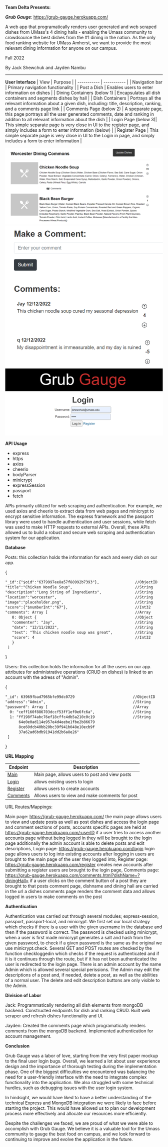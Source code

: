 **Team Delta Presents:**

***Grub Gauge***: https://grub-gauge.herokuapp.com/

A web app that programatically renders user generated and web scraped dishes from UMass's 4 dining halls - enabling the Umass community to crowdsource the best dishes from the #1 dining in the nation. As the only food ranking website for UMass Amherst, we want to provide the most relevant dining information for anyone on our campus.


Fall 2022

By Jack Shewchuk and Jayden Nambu

<hr>

**User Interface**
| View        | Purpose |
| ----------- | ----------- |
| Navigation bar      | Primary navigation functionality       |
| Post a Dish   | Enables users to enter information on dishes         |
| Dining Containers   (below 1)   | Encapsulates all dish containers and segments dishes by hall     |
| Dish Containers   | Portrays all the relevant information about a given dish, including: title, description, ranking, and a comments page link        |
| Comments Page   (below 2)   | A speparate page, this page portrays all the user generated comments, date and ranking in additon to all relevant information about the dish       |
| Login Page   (below 3)| This simple separate page is very close in UI to the register page, and simply includes a form to enter information   (below)    |
| Register Page      | This simple separate page is very close in UI to the Login in page, and simply includes a form to enter information       |


![alt text](https://github.com/JackShew/cs326-final-delta/blob/main/docs/images/UI1.PNG)
![alt text](https://github.com/JackShew/cs326-final-delta/blob/main/docs/images/UI3.PNG)
![alt text](https://github.com/JackShew/cs326-final-delta/blob/main/docs/images/UI2.PNG)

**API Usage**
- express
- https
- axios
- cheerio
- bodyParser
- minicrypt
- expressSession
- passport
- fetch

APIs primarily utilized for web scraping and authentication. For example, we used axios and cheerio to extract data from web pages and minicrypt to encrypt sensitive information. The express framework and the passport library were used to handle authentication and user sessions, while fetch was used to make HTTP requests to external APIs. Overall, these APIs allowed us to build a robust and secure web scraping and authentication system for our application.

**Database**

Posts: this collection holds the information for each and every dish on our app.

  {

    "_id":{"$oid":"6379997ee8a57f88992b7393"},                //ObjectID
    "title":"Chicken Noodle Soup",                            //String
    "description":"Long String of Ingredients",               //String 
    "location":"worcester",                                   //String
    "image":"placeholder.png",                                //String
    "score":{"$numberInt":"67"},                              //Int32
    "comments": Array [                                       //Array
       0: Object {                                            //Object
       "commenter": "Jay",                                    //String
       "date": "12/11/2022",                                  //String
       "text": "This chicken noodle soup was great",          //String
       "score": 4                                             //Int32
       }
     ]
  }
 
Users: this collection holds the information for all the users on our app. attributes for administrative operations (CRUD on dishes) is linked to an account with the adress of "Admin".

  {
  
    "_id": 63969fbad7965bfe99dc0729                          //ObjectID
    "address":"Admin",                                       //String
    "password": Array [                                      //Array
      0: "ceff160f886703dccf53ff1ef0e6fc6a",                 //String
      1: "ff198f74abc76ef18cffc4db5a210c0c19                 //String
          64e0e0ad114e957e4d4eebe1fbe2b86679
          8ce60dcb40bb20bc39f941b048e10ecb9f
          37a62ad6bdb91941dd2b6a8e26"
     ]
  }

**URL Mapping**


| Endpoint      | Description |
| ----------- | ----------- |
| [Main](https://grub-gauge.herokuapp.com/)      | Main page, allows users to post and view posts|
|[Login](https://grub-gauge.herokuapp.com/login)  | allows existing users to login|
|[Register](https://grub-gauge.herokuapp.com/register)  | allows users to create accounts|
|[Comments](https://grub-gauge.herokuapp.com/comments.html?dishName=Chicken%20Noodle%20Soup&?diningHall=worcester)| Allows users to view and make comments for post 


URL Routes/Mappings: 

Main page: https://grub-gauge.herokuapp.com/
  the main page allows users to view and update posts as well as post dishes and access the login page and comment sections of posts,
  accounts specific pages are held at https://grub-gauge.herokuapp.com/:userID
    if a user tries to access another accounts page without being logged in they will be brought to the login page
    additionally the admin account is able to delete posts and edit descriptions,
Login page: https://grub-gauge.herokuapp.com/login
  login page allows users to log into existing accounts
  after logging in users are brought to the main page of the user they logged into,
Register page: https://grub-gauge.herokuapp.com/register
  creates new accounts
  after submitting a register users are brought to the login page,
Comments page: https://grub-gauge.herokuapp.com/comments.html?dishName=?diningHall=
  if a user clicks on the comment button of a post they are brought to that posts comment page, dishname and dining hall are carried in the url
  a dishes comments page renders the comment data and allows logged in users to make comments on the post

**Authentication**

  Authentication was carried out through several modules; express-session, passport, passport-local, and minicrypt. We first set our local strategy which checks if there is a user with the given username in the database and then if the password is correct. The password is checked using minicrypt, when a user is first made minicrypt generates a salt and hash from the given password, to check if a given password is the same as the original we use minicrypt.check. Several GET and POST routes are checked by the function checkloggedin which checks if the request is authenticated and if it is it continues through the route, but if it has not been authenticated the user is redirected to the login page.
  There is an admin account by the name Admin which is allowed several special perissions. The Admin may edit the descriptions of a post and, if needed, delete a post, as well as the abilities of a normal user. The delete and edit description buttons are only visible to the Admin.

**Division of Labor**

Jack: Programmatically rendering all dish elements from mongoDB backend. Constructed endpoints for dish and ranking CRUD. Built web scraper and refresh dishes functionality and UI.

Jayden: Created the comments page which programatically renders comments from the mongoDB backend. Implemented authentication for account management.

**Conclusion**

Grub Gauge was a labor of love, starting from the very first paper mockup to the final user login bugs. Overall, we learned a lot about user experience design and the importance of thorough testing during the implementation phase. One of the biggest difficulties we encountered was balancing the need for a user-friendly interface with the need to integrate complex functionality into the application. We also struggled with some technical hurdles, such as debugging issues with the user login system.

In hindsight, we would have liked to have a better understanding of the technical Express and MongoDB integration we were likely to face before starting the project. This would have allowed us to plan our development process more effectively and allocate our resources more efficiently.

Despite the challenges we faced, we are proud of what we were able to accomplish with Grub Gauge. We believe it is a valuable tool for the Umass community to gauge the best food on campus, and we look forward to continuing to improve and evolve the application in the future.


